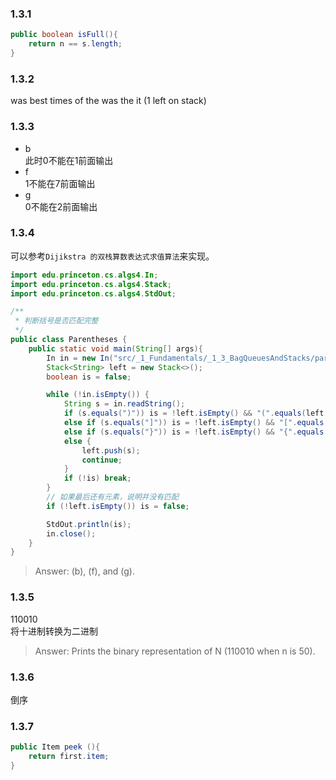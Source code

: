 ### 1.3.1
```java
public boolean isFull(){
    return n == s.length;
}
```

### 1.3.2
was best times of the was the it (1 left on stack)


### 1.3.3
+ b    
  此时0不能在1前面输出
+ f  
  1不能在7前面输出
+ g  
  0不能在2前面输出

### 1.3.4
可以参考`Dijikstra 的双栈算数表达式求值算法`来实现。
``` java
import edu.princeton.cs.algs4.In;
import edu.princeton.cs.algs4.Stack;
import edu.princeton.cs.algs4.StdOut;

/**
 * 判断括号是否匹配完整
 */
public class Parentheses {
    public static void main(String[] args){
        In in = new In("src/_1_Fundamentals/_1_3_BagQueuesAndStacks/parentheses.txt");
        Stack<String> left = new Stack<>();
        boolean is = false;

        while (!in.isEmpty()) {
            String s = in.readString();
            if (s.equals(")")) is = !left.isEmpty() && "(".equals(left.pop());
            else if (s.equals("]")) is = !left.isEmpty() && "[".equals(left.pop());
            else if (s.equals("}")) is = !left.isEmpty() && "{".equals(left.pop());
            else {
                left.push(s);
                continue;
            }
            if (!is) break;
        }
        // 如果最后还有元素，说明并没有匹配
        if (!left.isEmpty()) is = false;

        StdOut.println(is);
        in.close();
    }
}
```
> Answer: (b), (f), and (g).

### 1.3.5
110010  
将十进制转换为二进制

> Answer: Prints the binary representation of N (110010 when n is 50).

### 1.3.6
倒序

### 1.3.7
```java
public Item peek (){
    return first.item;
}
```
